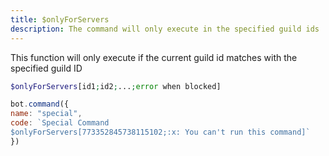 ```yaml
---
title: $onlyForServers
description: The command will only execute in the specified guild ids
---
```


This function will only execute if the current guild id matches with the specified guild ID

```php
$onlyForServers[id1;id2;...;error when blocked]
```

```javascript
bot.command({
name: "special",
code: `Special Command
$onlyForServers[773352845738115102;:x: You can't run this command]`
})
```

